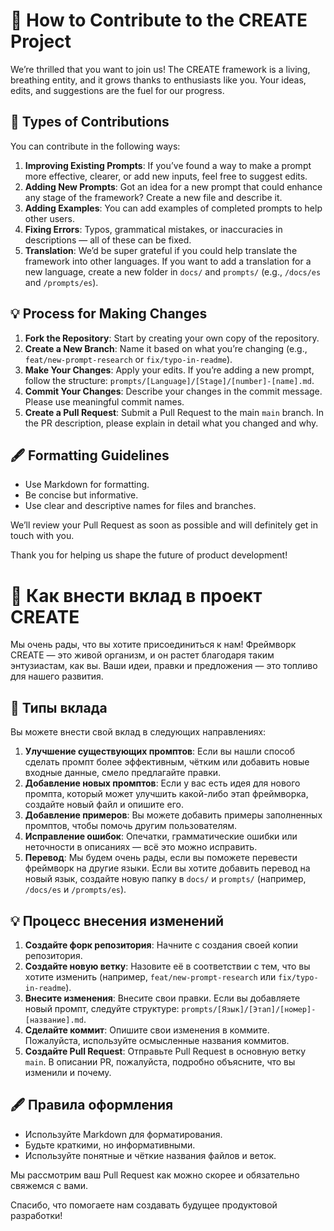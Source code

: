 # 🤝 How to Contribute to the CREATE Project

We’re thrilled that you want to join us! The CREATE framework is a living, breathing entity, and it grows thanks to enthusiasts like you. Your ideas, edits, and suggestions are the fuel for our progress.

## 📝 Types of Contributions

You can contribute in the following ways:

1. **Improving Existing Prompts**: If you’ve found a way to make a prompt more effective, clearer, or add new inputs, feel free to suggest edits.
2. **Adding New Prompts**: Got an idea for a new prompt that could enhance any stage of the framework? Create a new file and describe it.
3. **Adding Examples**: You can add examples of completed prompts to help other users.
4. **Fixing Errors**: Typos, grammatical mistakes, or inaccuracies in descriptions — all of these can be fixed.
5. **Translation**: We’d be super grateful if you could help translate the framework into other languages. If you want to add a translation for a new language, create a new folder in `docs/` and `prompts/` (e.g., `/docs/es` and `/prompts/es`).

## 💡 Process for Making Changes

1. **Fork the Repository**: Start by creating your own copy of the repository.
2. **Create a New Branch**: Name it based on what you’re changing (e.g., `feat/new-prompt-research` or `fix/typo-in-readme`).
3. **Make Your Changes**: Apply your edits. If you’re adding a new prompt, follow the structure: `prompts/[Language]/[Stage]/[number]-[name].md`.
4. **Commit Your Changes**: Describe your changes in the commit message. Please use meaningful commit names.
5. **Create a Pull Request**: Submit a Pull Request to the main `main` branch. In the PR description, please explain in detail what you changed and why.

## 🖋️ Formatting Guidelines

- Use Markdown for formatting.
- Be concise but informative.
- Use clear and descriptive names for files and branches.

We’ll review your Pull Request as soon as possible and will definitely get in touch with you.

Thank you for helping us shape the future of product development!


# 🤝 Как внести вклад в проект CREATE

Мы очень рады, что вы хотите присоединиться к нам! Фреймворк CREATE — это живой организм, и он растет благодаря таким энтузиастам, как вы. Ваши идеи, правки и предложения — это топливо для нашего развития.

## 📝 Типы вклада

Вы можете внести свой вклад в следующих направлениях:

1.  **Улучшение существующих промптов**: Если вы нашли способ сделать промпт более эффективным, чётким или добавить новые входные данные, смело предлагайте правки.
2.  **Добавление новых промптов**: Если у вас есть идея для нового промпта, который может улучшить какой-либо этап фреймворка, создайте новый файл и опишите его.
3.  **Добавление примеров**: Вы можете добавить примеры заполненных промптов, чтобы помочь другим пользователям.
4.  **Исправление ошибок**: Опечатки, грамматические ошибки или неточности в описаниях — всё это можно исправить.
5.  **Перевод**: Мы будем очень рады, если вы поможете перевести фреймворк на другие языки. Если вы хотите добавить перевод на новый язык, создайте новую папку в `docs/` и `prompts/` (например, `/docs/es` и `/prompts/es`).

## 💡 Процесс внесения изменений

1.  **Создайте форк репозитория**: Начните с создания своей копии репозитория.
2.  **Создайте новую ветку**: Назовите её в соответствии с тем, что вы хотите изменить (например, `feat/new-prompt-research` или `fix/typo-in-readme`).
3.  **Внесите изменения**: Внесите свои правки. Если вы добавляете новый промпт, следуйте структуре: `prompts/[Язык]/[Этап]/[номер]-[название].md`.
4.  **Сделайте коммит**: Опишите свои изменения в коммите. Пожалуйста, используйте осмысленные названия коммитов.
5.  **Создайте Pull Request**: Отправьте Pull Request в основную ветку `main`. В описании PR, пожалуйста, подробно объясните, что вы изменили и почему.

## 🖋️ Правила оформления

-   Используйте Markdown для форматирования.
-   Будьте краткими, но информативными.
-   Используйте понятные и чёткие названия файлов и веток.

Мы рассмотрим ваш Pull Request как можно скорее и обязательно свяжемся с вами.

Спасибо, что помогаете нам создавать будущее продуктовой разработки!